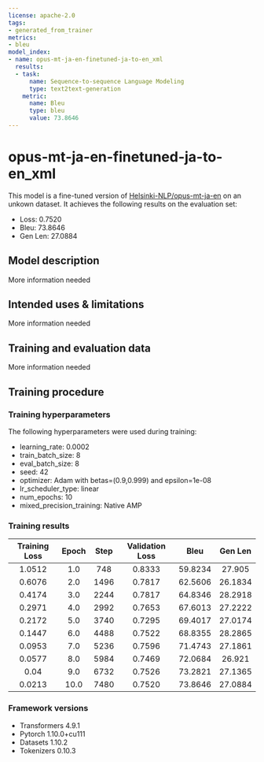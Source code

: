 ```yaml
---
license: apache-2.0
tags:
- generated_from_trainer
metrics:
- bleu
model_index:
- name: opus-mt-ja-en-finetuned-ja-to-en_xml
  results:
  - task:
      name: Sequence-to-sequence Language Modeling
      type: text2text-generation
    metric:
      name: Bleu
      type: bleu
      value: 73.8646
---
```


<!-- This model card has been generated automatically according to the information the Trainer had access to. You
should probably proofread and complete it, then remove this comment. -->

# opus-mt-ja-en-finetuned-ja-to-en_xml

This model is a fine-tuned version of [Helsinki-NLP/opus-mt-ja-en](https://huggingface.co/Helsinki-NLP/opus-mt-ja-en) on an unkown dataset.
It achieves the following results on the evaluation set:
- Loss: 0.7520
- Bleu: 73.8646
- Gen Len: 27.0884

## Model description

More information needed

## Intended uses & limitations

More information needed

## Training and evaluation data

More information needed

## Training procedure

### Training hyperparameters

The following hyperparameters were used during training:
- learning_rate: 0.0002
- train_batch_size: 8
- eval_batch_size: 8
- seed: 42
- optimizer: Adam with betas=(0.9,0.999) and epsilon=1e-08
- lr_scheduler_type: linear
- num_epochs: 10
- mixed_precision_training: Native AMP

### Training results

| Training Loss | Epoch | Step | Validation Loss | Bleu    | Gen Len |
|:-------------:|:-----:|:----:|:---------------:|:-------:|:-------:|
| 1.0512        | 1.0   | 748  | 0.8333          | 59.8234 | 27.905  |
| 0.6076        | 2.0   | 1496 | 0.7817          | 62.5606 | 26.1834 |
| 0.4174        | 3.0   | 2244 | 0.7817          | 64.8346 | 28.2918 |
| 0.2971        | 4.0   | 2992 | 0.7653          | 67.6013 | 27.2222 |
| 0.2172        | 5.0   | 3740 | 0.7295          | 69.4017 | 27.0174 |
| 0.1447        | 6.0   | 4488 | 0.7522          | 68.8355 | 28.2865 |
| 0.0953        | 7.0   | 5236 | 0.7596          | 71.4743 | 27.1861 |
| 0.0577        | 8.0   | 5984 | 0.7469          | 72.0684 | 26.921  |
| 0.04          | 9.0   | 6732 | 0.7526          | 73.2821 | 27.1365 |
| 0.0213        | 10.0  | 7480 | 0.7520          | 73.8646 | 27.0884 |


### Framework versions

- Transformers 4.9.1
- Pytorch 1.10.0+cu111
- Datasets 1.10.2
- Tokenizers 0.10.3
